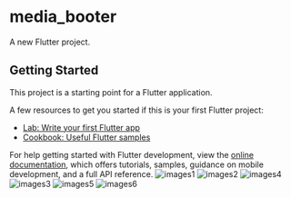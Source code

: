 # media_booter

A new Flutter project.

## Getting Started

This project is a starting point for a Flutter application.

A few resources to get you started if this is your first Flutter project:

- [Lab: Write your first Flutter app](https://docs.flutter.dev/get-started/codelab)
- [Cookbook: Useful Flutter samples](https://docs.flutter.dev/cookbook)

For help getting started with Flutter development, view the
[online documentation](https://docs.flutter.dev/), which offers tutorials,
samples, guidance on mobile development, and a full API reference.
![images1](https://github.com/NeelManiya25/pr_flutter_Media_booter/assets/131368162/dbae2686-ea3e-45e7-b4e8-29e932f2beb8)
![images2](https://github.com/NeelManiya25/pr_flutter_Media_booter/assets/131368162/5e3e34cc-d97e-4069-827e-ecba60375fe7)
![images4](https://github.com/NeelManiya25/pr_flutter_Media_booter/assets/131368162/a97a6d96-b753-40be-9deb-2854e25a7935)
![images3](https://github.com/NeelManiya25/pr_flutter_Media_booter/assets/131368162/2ae8ab69-b23c-417a-8158-5dc243b227ea)
![images5](https://github.com/NeelManiya25/pr_flutter_Media_booter/assets/131368162/36a69fc1-41c4-4fe7-84fb-e355fc0d0ec6)
![images6](https://github.com/NeelManiya25/pr_flutter_Media_booter/assets/131368162/556db74a-4b3c-4cb0-a051-6e7f7e3f568e)
